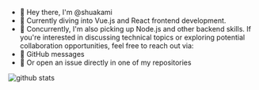 - 👋 Hey there, I'm @shuakami
- 👀 Currently diving into Vue.js and React frontend development.
- 🌱 Concurrently, I'm also picking up Node.js and other backend skills.
If you're interested in discussing technical topics or exploring potential collaboration opportunities, feel free to reach out via:
- 💬 GitHub messages
- 📝 Or open an issue directly in one of my repositories

![github stats](https://github-readme-stats.vercel.app/api?username=Shuakami&show_icons=true)


